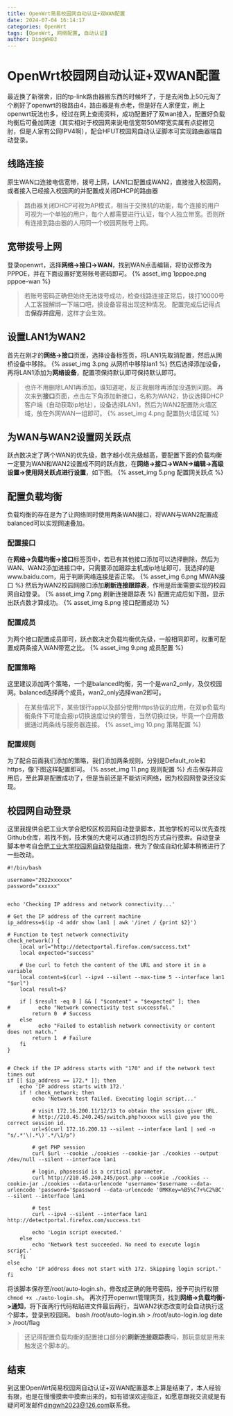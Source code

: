 ```yaml
---
title: OpenWrt简易校园网自动认证+双WAN配置
date: 2024-07-04 16:14:17
categories: OpenWrt
tags: [OpenWrt, 网络配置, 自动认证]
author: DingWH03
---
```

# OpenWrt校园网自动认证+双WAN配置

最近换了新宿舍，旧的tp-link路由器搬东西的时候坏了，于是去闲鱼上50元淘了个刷好了openwrt的极路由4，路由器是有点老，但是好在人家便宜，刷上openwrt玩法也多，经过在网上查阅资料，成功配置好了双wan接入，配置好负载均衡后可叠加网速（其实相对于校园网来说电信宽带50M带宽实属有点捉襟见肘，但是人家有公网IPV4啊），配合HFUT校园网自动认证脚本可实现路由器端自动登录。

## 线路连接
原生WAN口连接电信宽带，拨号上网，LAN1口配置成WAN2，直接接入校园网，或者接入已经接入校园网的并配置成关闭DHCP的路由器
> 路由器关闭DHCP可视为AP模式，相当于交换机的功能，每个连接的用户可视为一个单独的用户，每个人都需要进行认证，每个人独立带宽。否则所有连接到路由器的人用同一个校园网账号上网。

## 宽带拨号上网
登录openwrt，选择**网络->接口->WAN**，找到WAN点击编辑，将协议修改为PPPOE，并在下面设置好宽带账号密码即可。
{% asset_img 1pppoe.png pppoe-wan %}
> 若账号密码正确但始终无法拨号成功，检查线路连接正常后，拨打10000号人工客服解绑一下端口吧，换设备容易出现这种情况。
> 配置完成后记得点击**保存并应用**，这样才会生效。

## 设置LAN1为WAN2
首先在刚才的**网络->接口**页面，选择设备标签页，将LAN1先取消配置，然后从网桥设备中移除。
{% asset_img 3.png 从网桥中移除lan1 %}
然后选择添加设备，再将LAN1添加为**网络设备**，配置项保持默认即可保持默认即可。
> 也许不用删除LAN1再添加，谁知道呢，反正我删除再添加没遇到问题。
再次来到**接口**页面，点击左下角添加新接口，名称为WAN2，协议选择DHCP客户端（自动获取ip地址），设备选择LAN1，然后为WAN2配置防火墙区域，放在外网WAN一组即可。
{% asset_img 4.png 配置防火墙区域 %}

## 为WAN与WAN2设置网关跃点
跃点数决定了两个WAN的优先级，数字越小优先级越高，要配置下面的负载均衡一定要为WAN和WAN2设置成不同的跃点数，在**网络->接口->WAN->编辑->高级设置->使用网关跃点进行设置**，如下图。
{% asset_img 5.png 配置网关跃点 %}

## 配置负载均衡
负载均衡的存在是为了让网络同时使用两条WAN接口，将WAN与WAN2配置成balanced可以实现网速叠加。
### 配置接口
在**网络->负载均衡->接口**标签页中，若已有其他接口添加可以选择删除，然后为WAN、WAN2添加进接口中，只需要添加跟踪主机或ip地址即可，我选择的是www.baidu.com，用于判断网络连接是否正常。
{% asset_img 6.png MWAN接口 %}
然后为WAN2校园网接口添加**刷新连接跟踪表**，作用是后面需要实现的校园网自动登录。
{% asset_img 7.png 刷新连接跟踪表 %}
配置完成后如下图，显示出跃点数才算成功。
{% asset_img 8.png 接口配置成功 %}
### 配置成员
为两个接口配置成员即可，跃点数决定负载均衡优先级，一般相同即可，权重可配置成两条接入WAN带宽之比。
{% asset_img 9.png 成员配置 %}
### 配置策略
这里建议添加两个策略，一个是balanced均衡，另一个是wan2_only，及仅校园网。balanced选择两个成员，wan2_only选择wan2即可。
> 在某些情况下，某些银行app以及部分使用https协议的应用，在双ip负载均衡条件下可能会报ip切换速度过快的警告，当然切换过快，毕竟一个应用数据通过两条线与服务器连接。
{% asset_img 10.png 策略配置 %}
### 配置规则
为了配合前面我们添加的策略，我们添加两条规则，分别是Default_role和https，像下图这样配置即可。
{% asset_img 11.png 规则配置 %}
点击保存并应用后，至此算是配置成功了，但是当前还是不能访问网络，因为校园网登录还没实现。

## 校园网自动登录
这里我提供合肥工业大学合肥校区校园网自动登录脚本，其他学校的可以优先查找Github仓库，若找不到，技术强的大佬可以通过抓包的方式自行摸索。自动登录脚本参考自[合肥工业大学校园网自动登陆指南](https://github.com/HowardZorn/HFUT-DrCOM)，我为了做成自动化脚本稍微进行了一些改动。
    
    #!/bin/bash

    username="2022xxxxxx"
    password="xxxxxx"


    echo 'Checking IP address and network connectivity...'

    # Get the IP address of the current machine
    ip_address=$(ip -4 addr show lan1 | awk '/inet / {print $2}')

    # Function to test network connectivity
    check_network() {
        local url="http://detectportal.firefox.com/success.txt"
        local expected="success"

        # Use curl to fetch the content of the URL and store it in a variable
        local content=$(curl --ipv4 --silent --max-time 5 --interface lan1 "$url")
        local result=$?

        if [ $result -eq 0 ] && [ "$content" = "$expected" ]; then
    #         echo "Network connectivity test successful."
            return 0  # Success
        else
    #         echo "Failed to establish network connectivity or content does not match."
            return 1  # Failure
        fi
    }


    # Check if the IP address starts with "170" and if the network test times out
    if [[ $ip_address == 172.* ]]; then
        echo 'IP address starts with 172.'
        if ! check_network; then
            echo 'Network test failed. Executing login script...'

            # visit 172.16.200.11/12/13 to obtain the session giver URL.
            # http://210.45.240.245/switch.php?xxxxx will give you the correct session id.
            url=$(curl 172.16.200.13 --silent --interface lan1 | sed -n "s/.*'\(.*\)'.*/\1/p")

            # get PHP session
            curl $url --cookie ./cookies --cookie-jar ./cookies --output /dev/null --silent --interface lan1

            # login, phpsessid is a critical parameter.
            curl http://210.45.240.245/post.php --cookie ./cookies --cookie-jar ./cookies --data-urlencode 'username='$username --data-urlencode 'password='$password --data-urlencode '0MKKey=%B5%C7+%C2%BC' --silent --interface lan1

            # test
            curl --ipv4 --silent --interface lan1 http://detectportal.firefox.com/success.txt

            echo 'Login script executed.'
        else
            echo 'Network test succeeded. No need to execute login script.'
        fi
    else
        echo 'IP address does not start with 172. Skipping login script.'
    fi
将该脚本保存至/root/auto-login.sh，修改成正确的账号密码，授予可执行权限`chmod +x ./auto-login.sh`。
再次打开openwrt管理网页，找到**网络->负载均衡->通知**，将下面两行代码粘贴进文件最后两行，当WAN2状态改变时会自动执行这个脚本，登录到校园网。
    bash /root/auto-login.sh > /root/auto-login.log
    date > /root/flag
> 还记得配置负载均衡的配置接口部分的**刷新连接跟踪表**吗，那玩意就是用来触发这个脚本的。

## 结束
到这里OpenWrt简易校园网自动认证+双WAN配置基本上算是结束了，本人经验有限，也是在慢慢摸索中摸索出来的，如有错误欢迎指正，如愿意跟我交流或是有疑问可发邮件<dingwh2023@126.com>联系我。
